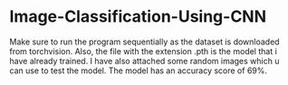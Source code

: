 # Image-Classification-Using-CNN

Make sure to run the program sequentially as the dataset is downloaded from torchvision. Also, the file with the extension .pth is the model that i have already trained. I have also attached some random images which u can use to test the model. The model has an accuracy score of 69%.

